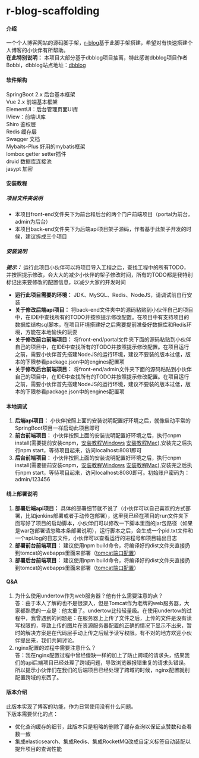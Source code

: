 # r-blog-scaffolding

#### 介绍

一个个人博客网站的源码脚手架，[r-blog](http://blog.rubinchu.com)基于此脚手架搭建，希望对有快速搭建个人博客的小伙伴有所帮助。  
 **在此特别说明：** 本项目大部分基于dbblog项目抽离，特此感谢dbblog项目作者Bobbi，dbblog站点地址：[dbblog](https://github.com/llldddbbb/dbblog)

#### 软件架构

SpringBoot 2.x 后台基本框架  
Vue 2.x 前端基本框架  
ElementUI：后台管理页面UI库  
IView：前端UI库  
Shiro 鉴权层  
Redis 缓存层  
Swagger 文档  
Mybaits-Plus 好用的mybatis框架  
lombox getter setter插件  
druid 数据库连接池  
jasypt 加密  


#### 安装教程

##### 项目文件夹说明

* 本项目front-end文件夹下为前台和后台的两个门户前端项目（portal为前台，admin为后台） 
* 本项目back-end文件夹下为后端api项目架子源码，作者基于此架子开发的时候，建议拆成三个项目

##### 安装说明

 **_提示：_** 运行此项目小伙伴可以将项目导入工程之后，查找工程中的所有TODO，并按照提示修改，会大大的减少小伙伴的架子修改时间，所有的TODO都是我特别标记出来要修改的配置信息，以减少大家的开发时间
*  **运行此项目需要的环境：** JDK、MySQL、Redis、NodeJS，请调试前自行安装   
*  **关于修改后端api项目：** 将back-end文件夹中的源码粘贴到小伙伴自己的项目中，在IDE中查找所有的TODO并按照提示修改配置。在项目中有支持项目的数据库结构sql脚本，在项目环境搭建好之后需要提前准备好数据库和Redis环境，方能在本地愉快的玩耍 
*  **关于修改前台前端项目：** 将front-end/portal文件夹下面的源码粘贴到小伙伴自己的项目中，在IDE中查找所有的TODO并按照提示修改配置。在项目运行之前，需要小伙伴首先搭建NodeJS的运行环境，建议不要装的版本过低，版本的下限参看package.json中的engines配置项
*  **关于修改后台前端项目：** 将front-end/admin文件夹下面的源码粘贴到小伙伴自己的项目中，在IDE中查找所有的TODO并按照提示修改配置。在项目运行之前，需要小伙伴首先搭建NodeJS的运行环境，建议不要装的版本过低，版本的下限参看package.json中的engines配置项

#### 本地调试

1.   **后端api项目：** 小伙伴按照上面的安装说明配置好环境之后，就像启动平常的SpringBoot项目一样启动此项目即可
2.  **前台前端项目：** 小伙伴按照上面的安装说明配置好环境之后，执行cnpm install(需要提前安装cnpm，[安装教程Windows](https://blog.csdn.net/weixin_38806135/article/details/88305885) [安装教程Mac](https://blog.csdn.net/cency_chen/article/details/87927107)),安装完之后执行npm start，等待项目起来，访问localhost:8081即可
3.  **后台前端项目：** 小伙伴按照上面的安装说明配置好环境之后，执行cnpm install(需要提前安装cnpm，[安装教程Windows](https://blog.csdn.net/weixin_38806135/article/details/88305885) [安装教程Mac](https://blog.csdn.net/cency_chen/article/details/87927107)),安装完之后执行npm start，等待项目起来，访问localhost:8080即可。初始账户密码为：admin/123456

#### 线上部署说明

1.   **部署后端api项目：** 具体的部署细节就不说了（小伙伴可以自己喜欢的方式部署，比如jenkins部署或者手动传包部署），这里我已经在项目的run文件夹下面写好了项目的启动脚本，小伙伴们可以修改一下脚本里面的jar包路径（如果是war包部署请忽略本条部署说明），运行脚本之后，会生成一个pid.txt文件和一个api.log的日志文件，小伙伴可以查看运行的进程号和项目输出日志
2.   **部署前台前端项目：** 建议使用npm build命令，将编译好的dist文件夹直接扔到tomcat的webapps里面来部署（[tomcat端口配置](https://blog.csdn.net/mixika99/article/details/77651689)）
3.  **部署后台前端项目：** 建议使用npm build命令，将编译好的dist文件夹直接扔到tomcat的webapps里面来部署（[tomcat端口配置](https://blog.csdn.net/mixika99/article/details/77651689)）

#### Q&A

1.  为什么使用undertow作为web服务器？他有什么需要注意的点？  
答：由于本人了解的也不是很深入，但是Tomcat作为老牌的web服务器，大家都熟悉的一点是：他太重了。undertow比较轻量级。在使用undertow的过程中，我曾遇到的问题是：在服务器上上传了文件之后，上传的文件是没有读写权限的，导致上传的图片在资源服务器配置的正确的情况下显示不出来，暂时的解决方案是在代码层手动上传之后赋予读写权限。有不对的地方欢迎小伙伴提出来，我们共同讨论。
2.  nginx配置的过程中需要注意什么？  
答：我在nginx配置过程中曾经傻缺一样的加上了防止跨域的请求头，结果我们的api后端项目已经处理了跨域问题，导致浏览器报错重复的请求头错误。所以提示小伙伴们在我们的后端项目已经处理了跨域的时候，nginx配置就别配置跨域的东西了。

#### 版本介绍

此版本实现了博客的功能，作为日常使用没有什么问题。  
下版本需要优化的点：
* 优化查询缓存的细节，此版本只是粗略的删除了缓存查询以保证点赞数和查看数一致
* 集成elasticsearch、集成Redis、集成RocketMQ改成自定义标签自动装配以提升项目的查询性能
